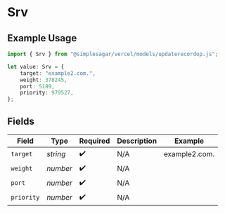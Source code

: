 # Srv

## Example Usage

```typescript
import { Srv } from "@simplesagar/vercel/models/updaterecordop.js";

let value: Srv = {
    target: "example2.com.",
    weight: 378245,
    port: 5189,
    priority: 979527,
};
```

## Fields

| Field              | Type               | Required           | Description        | Example            |
| ------------------ | ------------------ | ------------------ | ------------------ | ------------------ |
| `target`           | *string*           | :heavy_check_mark: | N/A                | example2.com.      |
| `weight`           | *number*           | :heavy_check_mark: | N/A                |                    |
| `port`             | *number*           | :heavy_check_mark: | N/A                |                    |
| `priority`         | *number*           | :heavy_check_mark: | N/A                |                    |